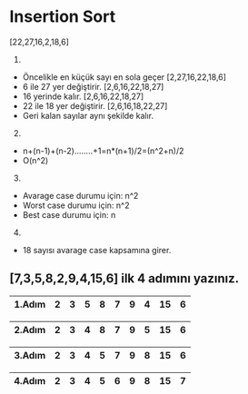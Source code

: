 # Insertion Sort

[22,27,16,2,18,6]

1.
- Öncelikle en küçük sayı en sola geçer [2,27,16,22,18,6]
- 6 ile 27 yer değiştirir. [2,6,16,22,18,27]
- 16 yerinde kalır. [2,6,16,22,18,27]
- 22 ile 18 yer değiştirir. [2,6,16,18,22,27]
- Geri kalan sayılar aynı şekilde kalır.

2.
- n+(n-1)+(n-2)........+1=n*(n+1)/2=(n^2+n)/2
- O(n^2)

3.
- Avarage case durumu için: n^2
- Worst case durumu için: n^2 
- Best case durumu için: n 

4.
- 18 sayısı avarage case kapsamına girer.



## [7,3,5,8,2,9,4,15,6] ilk 4 adımını yazınız.

 |1.Adım|2|3|5|8|7|9|4|15|6|      
 |------|-|-|-|-|-|-|-|- |-|
 
 |2.Adım|2|3|4|8|7|9|5|15|6|      
 |------|-|-|-|-|-|-|-|- |-|
 
 |3.Adım|2|3|4|5|7|9|8|15|6|      
 |------|-|-|-|-|-|-|-|- |-|
 
 |4.Adım|2|3|4|5|6|9|8|15|7|      
 |------|-|-|-|-|-|-|-|- |-|




 